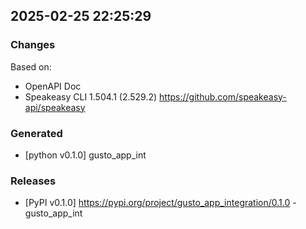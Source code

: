 

## 2025-02-25 22:25:29
### Changes
Based on:
- OpenAPI Doc  
- Speakeasy CLI 1.504.1 (2.529.2) https://github.com/speakeasy-api/speakeasy
### Generated
- [python v0.1.0] gusto_app_int
### Releases
- [PyPI v0.1.0] https://pypi.org/project/gusto_app_integration/0.1.0 - gusto_app_int